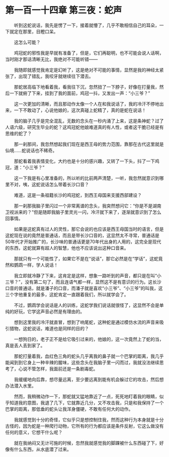 # 第一百一十四章 第三夜：蛇声


　　听到这蛇说话，我先是愣了一下，接着就懵了，几乎不敢相信自己的耳朵，一下就定在那里，目瞪口呆。

　　这怎么可能？

　　鸡冠蛇的邪性我是早就有准备了，但是，它们再聪明，也不可能会说人话啊，当时刚才那话清晰无比，我绝对不可能听错——

　　我随即就感觉我肯定是幻听了，这是绝对不可能的事情，显然是我的神经太紧张了，出现了错乱，我咬牙就继续往下潜去。

　　那蛇居高临下地看着我，看我往下沉，忽然扭了一下脖子，好像在打量我，然后一下就俯了下来，挂到了我的面前，鸡冠一抖，又发出一声：“小三爷？”

　　这一次更加的清晰，而且那动作太像一个人在和我说话了，我的冷汗不停地出来，一下不敢动了，心说他娘的，这次真碰上蛇精了，真的是蛇在说话！

　　我的脑子几乎是完全混乱，无数的念头在一秒内涌了上来，这是条神蛇？过了人语六级，研究生毕业的蛇？这鸡冠蛇他娘难道真的有人性，或者这干脆已经是有思维的蛇了？

　　那一刹那间，我忽然想起我们现在是西王母的势力范围，靠那在古代这里就是仙境……蛇说话也不稀奇。

　　那蛇看着我表情变化，大约也是十分的感兴趣，又转了一下头，抖了一下鸡冠，道：“小三爷？”

　　这一下我是有心里准备的，所以听的比前两声清楚，一听，我忽然就意识到哪里不对，咦，这蛇说话怎么带着长沙口音？

　　难道，这是一条祖籍长沙的鸡冠蛇，到西王母国来支援西部建设？

　　那一刹那我脑子里闪过一个非常离谱的念头，我突然想问它：“你是不是湖南卫视派来的？”但是随即我脑子里灵光一闪，冷汗就下来了，逐渐就意识到了怎么回事情。

　　如果是这蛇真有过人的灵性，那它会说的也应该是西王母国当时的语言，但是这蛇现在说的竟然是普通话，而且是带长沙口音的，这显然太不寻常，普通话是50年代才开始推广的，长沙味的普通话更是70年代出身的人用的，这完全是现代的东西，这蛇就算有超人的智慧，他也不应该说出这种口音来。

　　那就只有一个可能性了，如果它不是在“说话”，那它必然是在“学话”，这蛇竟然和鹦鹉一样，学人说话！

　　我立即就冷静了下来，这肯定是这样，想象一路听到的声音，都只是在叫“小三爷？”，没有第二句了，而且连语气都一样，显然这不是有意识的行为。这长沙口音的普通话，就是潘子的口音，而潘子就是喜欢“小三爷”、“小三爷”的叫我，这三个字他重复的最多，这蛇肯定一直跟着我们，所以就学会了。

　　不过，鹦鹉学会说话是人的训练，这蛇学我们说话就很怪了，这显然不会是单纯的好玩，它学这声音必然是有理由的。

　　想到这里我的冷汗就直冒，想到了响尾蛇，这种蛇是通过模仿水流的声音来吸引猎物，这蛇说话，难道也是同样的目的？

　　一想狗日的，老子正不是给它吸引过来的，他娘的，这一次竟然上了蛇的当，真是丢人丢到家了。

　　那蛇打量着我，血红色三角的蛇头几乎离我的鼻子就一个巴掌的距离，我几乎能闻到到它身上一种辛辣的腥味，这些念头在我脑子里一闪而过，我就没法继续思考了，心说不管怎样，我面前还是一条剧毒蛇。

　　我缓缓地向后靠，想尽量远离，至少要远离到能有机会躲过它的攻击，然后想办法潜入水里。

　　然而，我稍微动作一下，那蛇就又猛地靠近了一点，死死地盯着我的眼睛，似乎知道我的意图，我退了几下，它就靠近几分，又不攻击我，只是和我保持了一个巴掌的距离，那低垂的蛇头让我浑身僵硬，不敢有任何大的动作。

　　我就感觉到十分的奇怪，它似乎只是想控制住我，然而这种行为本身就是十分古怪的，因为蛇是一种爬行动物，它所有的行为都应该是条件反射，它这么做没有任何的意义，它想干什么呢？

　　就在我纳闷又无计可施的时候，忽然我就感觉我的脚踝被什么东西碰了下，好像有什么东西，从水底潜了过来。

